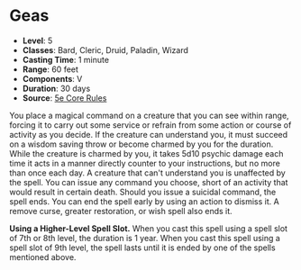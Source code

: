 # Geas

- **Level**: 5
- **Classes**: Bard, Cleric, Druid, Paladin, Wizard
- **Casting Time**: 1 minute
- **Range**: 60 feet
- **Components**: V
- **Duration**: 30 days
- **Source**: [5e Core Rules](http://dnd.wizards.com/articles/features/systems-reference-document-srd)

You place a magical command on a creature that you can see within range, forcing it to carry out some service or refrain from some action or course of activity as you decide. If the creature can understand you, it must succeed on a wisdom saving throw or become charmed by you for the duration. While the creature is charmed by you, it takes 5d10 psychic damage each time it acts in a manner directly counter to your instructions, but no more than once each day. A creature that can't understand you is unaffected by the spell. You can issue any command you choose, short of an activity that would result in certain death. Should you issue a suicidal command, the spell ends. You can end the spell early by using an action to dismiss it. A remove curse, greater restoration, or wish spell also ends it.

**Using a Higher-Level Spell Slot.** When you cast this spell using a spell slot of 7th or 8th level, the duration is 1 year. When you cast this spell using a spell slot of 9th level, the spell lasts until it is ended by one of the spells mentioned above.
